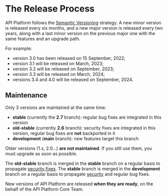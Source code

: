 # The Release Process

API Platform follows the [Semantic Versioning](https://semver.org) strategy.
A new minor version is released every six months, and a new major version is released every two years, along with a last minor version on the previous major one with the same features and an upgrade path.

For example:

- version 3.0 has been released on 15 September, 2022;
- version 3.1 will be released on March, 2023;
- version 3.2 will be released on September, 2023;
- version 3.3 will be released on March, 2024;
- versions 3.4 and 4.0 will be released on September, 2024.

<!-- TODO: add a graph similar to https://symfony.com/releases#symfony-releases-calendar here? -->

## Maintenance

Only 3 versions are maintained at the same time:

* **stable** (currently the **2.7** branch): regular bug fixes are integrated in this version
* **old-stable** (currently **2.6** branch): security fixes are integrated in this version, regular bug fixes are **not** backported in it
* **development** (**main** branch): new features target this branch

Older versions (1.x, 2.0...) **are not maintained**. If you still use them, you must upgrade as soon as possible.

The **old-stable** branch is merged in the **stable** branch on a regular basis to propagate [security fixes](security.md).
The **stable** branch is merged in the **development** branch on a regular basis to propagate [security](security.md) and regular bug fixes.

New versions of API Platform are released **when they are ready**, on the behalf of the API Platform Core Team.
